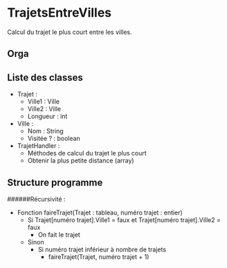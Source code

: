 # TrajetsEntreVilles
Calcul du trajet le plus court entre les villes.


## Orga


## Liste des classes
- Trajet :
	- Ville1 : Ville
	- Ville2 : Ville
	- Longueur : int
- Ville :
	- Nom : String
	- Visitée ? : boolean
- TrajetHandler :
	- Méthodes de calcul du trajet le plus court
	- Obtenir la plus petite distance (array<entier>)
	
## Structure programme
######Récursivité :
- Fonction faireTrajet(Trajet : tableau, numéro trajet : entier)
	- Si Trajet[numéro trajet].Ville1 = faux et Trajet[numéro trajet].Ville2 = faux
		- On fait le trajet
	- Sinon
		- Si numéro trajet inférieur à nombre de trajets
			- faireTrajet(Trajet, numéro trajet + 1)
